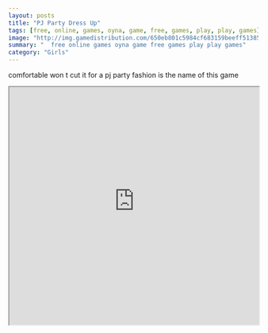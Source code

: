 ```yaml
---
layout: posts
title: "PJ Party Dress Up"
tags: [free, online, games, oyna, game, free, games, play, play, games]
image: "http://img.gamedistribution.com/650eb801c5984cf683159beeff51385e.jpg"
summary: "  free online games oyna game free games play play games"
category: "Girls"
---
```


comfortable won t cut it for a pj party fashion is the name of this game

<iframe width="100%" height="480px;" src="http://flash.gamedistribution.com?game=650eb801c5984cf683159beeff51385e"></iframe>